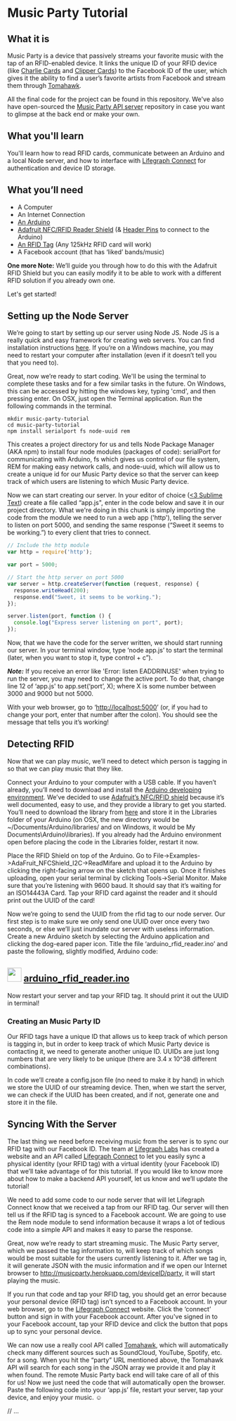 Music Party Tutorial
=========

What it is
----------
Music Party is a device that passively streams your favorite music with the tap of an RFID-enabled device. It links the unique ID of your RFID device (like [Charlie Cards](http://www.mbta.com/fares_and_passes/charlie/) and [Clipper Cards](https://www.clippercard.com/ClipperWeb/index.do)) to the Facebook ID of the user, which gives it the ability to find a user’s favorite artists from Facebook and stream them through [Tomahawk](http://blog.tomahawk-player.org/post/41518909327/toma-hk-api-making-music-hacks-easier-since-2013). 

All the final code for the project can be found in this repository. We've also have open-sourced the [Music Party API server](https://github.com/lifegraph/music-party-server) repository in case you want to glimpse at the back end or make your own.


What you'll learn
-----------------
You'll learn how to read RFID cards, communicate between an Arduino and a local Node server, and how to interface with [Lifegraph Connect](http://connect.lifegraphlabs.com/) for authentication and device ID storage.

What you’ll need
----------------
* A Computer
* An Internet Connection
* [An Arduino](https://www.sparkfun.com/products/11021)
* [Adafruit NFC/RFID Reader Shield](http://www.adafruit.com/products/789) (& [Header Pins](https://www.adafruit.com/products/85) to connect to the Arduino)
* [An RFID Tag](http://www.adafruit.com/products/363) (Any 125kHz RFID card will work)
* A Facebook account (that has ‘liked’ bands/music)

**One more Note:** We’ll guide you through how to do this with the Adafruit RFID Shield but you can easily modify it to be able to work with a different RFID solution if you already own one. 

Let's get started!
	
Setting up the Node Server
-------------
We’re going to start by setting up our server using Node JS. Node JS is a really quick and easy framework for creating web servers. You can find installation instructions [here](http://nodejs.org/). If you’re on a Windows machine, you may need to restart your computer after installation (even if it doesn’t tell you that you need to). 

Great, now we’re ready to start coding. We'll be using the terminal to complete these tasks and for a few similar tasks in the future. On Windows, this can be accessed by hitting the windows key, typing 'cmd', and then pressing enter. On OSX, just open the Terminal application. Run the following commands in the terminal.

```
mkdir music-party-tutorial
cd music-party-tutorial
npm install serialport fs node-uuid rem
```

This creates a project directory for us and tells Node Package Manager (AKA npm) to install four node modules (packages of code): serialPort for communicating with Arduino, fs which gives us control of our file system, REM for making easy network calls, and node-uuid, which will allow us to create a unique id for our Music Party device so that the server can keep track of which users are listening to which Music Party device. 

Now we can start creating our server. In your editor of choice ([<3 Sublime Text](http://www.sublimetext.com/)) create a file called “app.js", enter in the code below and save it in our project directory. What we're doing in this chunk is simply importing the code from the module we need to run a web app ('http'), telling the server to listen on port 5000, and sending the same response (“Sweet it seems to be working.”) to every client that tries to connect.

```js
// Include the http module
var http = require('http');

var port = 5000;

// Start the http server on port 5000
var server = http.createServer(function (request, response) {
  response.writeHead(200);
  response.end("Sweet, it seems to be working.");
});

server.listen(port, function () {
  console.log("Express server listening on port", port);
});
```

Now, that we have the code for the server written, we should start running our server. In your terminal window, type ‘node app.js’ to start the terminal (later, when you want to stop it, type control + c”). 

***Note:*** If you receive an error like 'Error: listen EADDRINUSE' when trying to run the server, you may need to change the active port. To do that, change line 12 of ‘app.js' to app.set(‘port’, X); where X is some number between 3000 and 9000 but not 5000.

With your web browser, go to ‘[http://localhost:5000](http://localhost:5000)’ (or, if you had to change your port, enter that number after the colon). You should see the message that tells you it’s working!


Detecting RFID
--------------

Now that we can play music, we’ll need to detect which person is tagging in so that we can play music that they like.

Connect your Arduino to your computer with a USB cable. If you haven’t already, you’ll need to download and install the [Arduino developing environment](http://arduino.cc/en/main/software). We’ve decided to use [Adafruit’s NFC/RFID shield](http://www.adafruit.com/products/363) because it’s well documented, easy to use, and they provide a library to get you started. You’ll need to download the library from [here](https://github.com/adafruit/Adafruit_NFCShield_I2C) and store it in the Libraries folder of your Arduino (on OSX, the new directory would be ~/Documents/Arduino/libraries/ and on Windows, it would be My Documents\Arduino\libraries\). If you already had the Arduino environment open before placing the code in the Libraries folder, restart it now.


Place the RFID Shield on top of the Arduino. Go to File->Examples->AdaFruit_NFCShield_I2C->ReadMifare and upload it to the Arduino by clicking the right-facing arrow on the sketch that opens up. Once it finishes uploading, open your serial terminal by clicking Tools->Serial Monitor.  Make sure that you’re listening with 9600 baud. It should say that it’s waiting for an ISO14443A Card. Tap your RFID card against the reader and it should print out the UUID of the card!

Now we’re going to send the UUID from the rfid tag to our node server. Our first step is to make sure we only send one UUID over once every two seconds, or else we’ll just inundate our server with useless information.  Create a new Arduino sketch by selecting the Arduino application and clicking the dog-eared paper icon. Title the file ‘arduino_rfid_reader.ino’ and paste the following, slightly modified, Arduino code:

## <img src="http://game-icons.net/icons/lorc/originals/png/papers.png" height="32"> [arduino_rfid_reader.ino](https://github.com/lifegraph/music-party/blob/master/arduino_rfid_reader/arduino_rfid_reader.ino)

Now restart your server and tap your RFID tag. It should print it out the UUID in  terminal!
	
### Creating an Music Party ID

Our RFID tags have a unique ID that allows us to keep track of which person is tagging in, but in order to keep track of which Music Party device is contacting it, we need to generate another unique ID. UUIDs are just long numbers that are very likely to be unique (there are 3.4 x 10^38 different combinations).

In code we’ll create a config.json file (no need to make it by hand) in which we store the UUID of our streaming device. Then, when we start the server, we can check if the UUID has been created, and if not, generate one and store it in the file.

Syncing With the Server
-----------------------

The last thing we need before receiving music from the server is to sync our RFID tag with our Facebook ID. The team at [Lifegraph Labs](http://lifegraphlabs.com) has created a website and an API called [Lifegraph Connect](http://connect.lifegraphlabs.com/) to let you easily sync a physical identity (your RFID tag) with a virtual identity (your Facebook ID) that we’ll take advantage of for this tutorial. If you would like to know more about how to make a backend API yourself, let us know and we’ll update the tutorial!

We need to add some code to our node server that will let Lifegraph Connect know that we received a tap from our RFID tag. Our server will then tell us if the RFID tag is synced to a Facebook account. We are going to use the Rem node module to send information because it wraps a lot of tedious code into a simple API and makes it easy to parse the response.

Great, now we’re ready to start streaming music. The Music Party server, which we passed the tag information to, will keep track of which songs would be most suitable for the users currently listening to it. After we tag in, it will generate JSON with the music information and if we open our Internet browser to http://musicparty.herokuapp.com/deviceID/party, it will start playing the music.

If you run that code and tap your RFID tag, you should get an error because your personal device (RFID tag) isn’t synced to a Facebook account. In your web browser, go to the [Lifegraph Connect](http://connect.lifegraphlabs.com/) website. Click the ‘connect’ button and sign in with your Facebook account. After you've signed in to your Facebook account, tap your RFID device and click the button that pops up to sync your personal device.

We can now use a really cool API called [Tomahawk](http://blog.tomahawk-player.org/post/41518909327/toma-hk-api-making-music-hacks-easier-since-2013), which will automatically check many different sources such as SoundCloud, YouTube, Spotify, etc. for a song. When you hit the “party” URL mentioned above, the Tomahawk API will search for each song in the JSON array we provide it and play it when found. The remote Music Party back end will take care of all of this for us! Now we just need the code that will automatically open the browser. Paste the following code into your ‘app.js’ file, restart your server, tap your device, and enjoy your music. ☺

// ...

